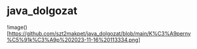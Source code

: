 # java_dolgozat
!image()[https://github.com/szt2makpet/java_dolgozat/blob/main/K%C3%A9perny%C5%91k%C3%A9p%202023-11-16%20113334.png]
